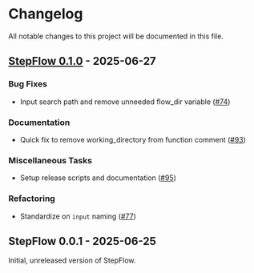 # Changelog

All notable changes to this project will be documented in this file.

## <a id="0.1.0"></a> [StepFlow 0.1.0](https://github.com/riptano/stepflow/releases/tag/stepflow-rs-0.1.0) - 2025-06-27
### Bug Fixes

- Input search path and remove unneeded flow_dir variable ([#74](https://github.com/riptano/stepflow/pull/74))

### Documentation

- Quick fix to remove working_directory from function comment ([#93](https://github.com/riptano/stepflow/pull/93))

### Miscellaneous Tasks

- Setup release scripts and documentation ([#95](https://github.com/riptano/stepflow/pull/95))

### Refactoring

- Standardize on `input` naming ([#77](https://github.com/riptano/stepflow/pull/77))

## <a id="0.0.1"></a> StepFlow 0.0.1 - 2025-06-25
Initial, unreleased version of StepFlow.
